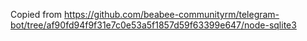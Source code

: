 Copied from https://github.com/beabee-communityrm/telegram-bot/tree/af90fd94f9f31e7c0e53a5f1857d59f63399e647/node-sqlite3
